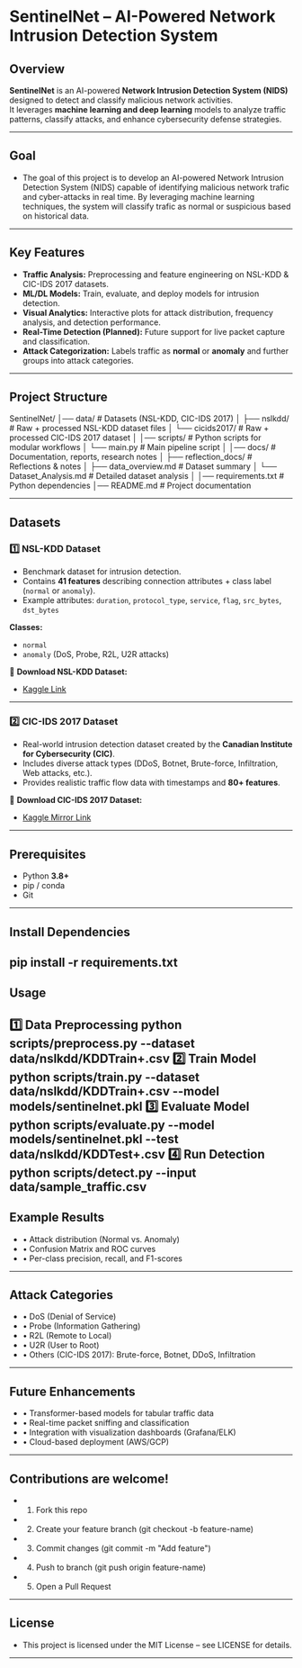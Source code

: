
# SentinelNet – AI-Powered Network Intrusion Detection System   

## Overview  
**SentinelNet** is an AI-powered **Network Intrusion Detection System (NIDS)** designed to detect and classify malicious network activities.  
It leverages **machine learning and deep learning** models to analyze traffic patterns, classify attacks, and enhance cybersecurity defense strategies.  

---
## Goal
- The goal of this project is to develop an AI-powered Network Intrusion Detection System (NIDS) capable of identifying malicious network trafic and cyber-attacks in real time. By leveraging machine learning techniques, the system will classify trafic as normal or suspicious based on historical data. 
---

## Key Features  
- **Traffic Analysis:** Preprocessing and feature engineering on NSL-KDD & CIC-IDS 2017 datasets.  
- **ML/DL Models:** Train, evaluate, and deploy models for intrusion detection.  
- **Visual Analytics:** Interactive plots for attack distribution, frequency analysis, and detection performance.  
- **Real-Time Detection (Planned):** Future support for live packet capture and classification.  
- **Attack Categorization:** Labels traffic as **normal** or **anomaly** and further groups into attack categories.  

---

## Project Structure  
SentinelNet/
│── data/ # Datasets (NSL-KDD, CIC-IDS 2017)
│ ├── nslkdd/ # Raw + processed NSL-KDD dataset files
│ └── cicids2017/ # Raw + processed CIC-IDS 2017 dataset
│
│── scripts/ # Python scripts for modular workflows
│ └── main.py # Main pipeline script
│
│── docs/ # Documentation, reports, research notes
│ ├── reflection_docs/ # Reflections & notes
│ ├── data_overview.md # Dataset summary
│ └── Dataset_Analysis.md # Detailed dataset analysis
│
│── requirements.txt # Python dependencies
│── README.md # Project documentation

---

##  Datasets  

### 1️⃣ NSL-KDD Dataset  
- Benchmark dataset for intrusion detection.  
- Contains **41 features** describing connection attributes + class label (`normal` or `anomaly`).  
- Example attributes: `duration`, `protocol_type`, `service`, `flag`, `src_bytes`, `dst_bytes`  

**Classes:**  
- `normal`  
- `anomaly` (DoS, Probe, R2L, U2R attacks)  

🔗 **Download NSL-KDD Dataset:**  
- [Kaggle Link](https://www.kaggle.com/datasets/hassan06/nslkdd)  

---

### 2️⃣ CIC-IDS 2017 Dataset  
- Real-world intrusion detection dataset created by the **Canadian Institute for Cybersecurity (CIC)**.  
- Includes diverse attack types (DDoS, Botnet, Brute-force, Infiltration, Web attacks, etc.).  
- Provides realistic traffic flow data with timestamps and **80+ features**.  

🔗 **Download CIC-IDS 2017 Dataset:**  
- [Kaggle Mirror Link](https://www.kaggle.com/datasets/chethuhn/network-intrusion-dataset)  

---
## Prerequisites  
- Python **3.8+**  
- pip / conda  
- Git  
---
## Install Dependencies
pip install -r requirements.txt
---
## Usage
1️⃣ Data Preprocessing
python scripts/preprocess.py --dataset data/nslkdd/KDDTrain+.csv
2️⃣ Train Model
python scripts/train.py --dataset data/nslkdd/KDDTrain+.csv --model models/sentinelnet.pkl
3️⃣ Evaluate Model
python scripts/evaluate.py --model models/sentinelnet.pkl --test data/nslkdd/KDDTest+.csv
4️⃣ Run Detection
python scripts/detect.py --input data/sample_traffic.csv
---
## Example Results
- •	Attack distribution (Normal vs. Anomaly)
- •	Confusion Matrix and ROC curves
- •	Per-class precision, recall, and F1-scores
---
## Attack Categories
- •	DoS (Denial of Service)
- •	Probe (Information Gathering)
- •	R2L (Remote to Local)
- •	U2R (User to Root)
- •	Others (CIC-IDS 2017): Brute-force, Botnet, DDoS, Infiltration
---
## Future Enhancements
- •	Transformer-based models for tabular traffic data
- •	Real-time packet sniffing and classification
- •	Integration with visualization dashboards (Grafana/ELK)
- •	Cloud-based deployment (AWS/GCP)
---

## Contributions are welcome!
- 1.	Fork this repo
- 2.	Create your feature branch (git checkout -b feature-name)
- 3.	Commit changes (git commit -m "Add feature")
- 4.	Push to branch (git push origin feature-name)
- 5.	Open a Pull Request
---
## License
- This project is licensed under the MIT License – see LICENSE for details.
---



